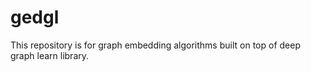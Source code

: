 # gedgl
This repository is for graph embedding algorithms built on top of deep graph learn library.
